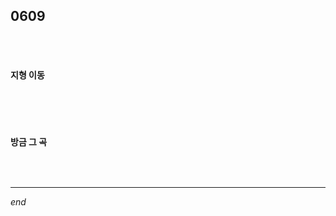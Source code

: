 ## 0609

<br>

<br>

#### 지형 이동

```python

```

<br>

<br>

#### 방금 그 곡

```python

```

<br>

---

*end*
